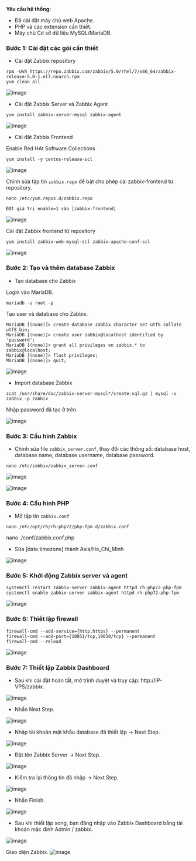 **Yêu cầu hệ thống:**
- Đã cài đặt máy chủ web Apache.
- PHP và các extension cần thiết.
- Máy chủ Cơ sở dữ liệu MySQL/MariaDB.

### Bước 1: Cài đặt các gói cần thiết

- Cài đặt Zabbix repository

```
rpm -Uvh https://repo.zabbix.com/zabbix/5.0/rhel/7/x86_64/zabbix-release-5.0-1.el7.noarch.rpm
yum clean all
```

![image](https://user-images.githubusercontent.com/111716161/193998919-0ad94dfa-c34c-4ad8-a329-d159f348a23a.png)

- Cài đặt Zabbix Server và Zabbix Agent

```
yum install zabbix-server-mysql zabbix-agent
```

![image](https://user-images.githubusercontent.com/111716161/193999279-7d79f316-abc3-4735-9e53-0de3d81b74ae.png)

- Cài đặt Zabbix Frontend

Enable Red HAt Software Collections

```
yum install -y centos-release-scl
```

![image](https://user-images.githubusercontent.com/111716161/193999348-29765bb8-b6dd-4a0a-9476-ce79cba07cca.png)

Chỉnh sửa tập tin `zabbix.repo` để bật cho phép cài zabbix-frontend từ repository.

```
nano /etc/yum.repos.d/zabbix.repo

Đặt giá trị enable=1 vào [zabbix-frontend]
```

![image](https://user-images.githubusercontent.com/111716161/193999583-80ae9eb0-a51b-4da1-9970-5898e06b6309.png)

Cài đặt Zabbix frontend từ repository

```
yum install zabbix-web-mysql-scl zabbix-apache-conf-scl
```

![image](https://user-images.githubusercontent.com/111716161/193999703-9c45023b-1d9a-4430-8774-f05bc0d82c5e.png)

### Bước 2: Tạo và thêm database Zabbix

- Tạo database cho Zabbix

Login vào MariaDB.

```
mariadb -u root -p
```

Tạo user và database cho Zabbix.

```
MariaDB [(none)]> create database zabbix character set utf8 collate utf8_bin;
MariaDB [(none)]> create user zabbix@localhost identified by 'password';
MariaDB [(none)]> grant all privileges on zabbix.* to zabbix@localhost;
MariaDB [(none)]> flush privileges;
MariaDB [(none)]> quit;
```

![image](https://user-images.githubusercontent.com/111716161/194013676-f1ed8579-6ac2-4aba-a7cc-893fb13c89af.png)

- Import database Zabbix

```
zcat /usr/share/doc/zabbix-server-mysql*/create.sql.gz | mysql -u zabbix -p zabbix
```

Nhập password đã tạo ở trên.

![image](https://user-images.githubusercontent.com/111716161/194013917-a8c7f409-11a2-4380-b57a-0f8905759d09.png)

### Bước 3: Cấu hình Zabbix

- Chỉnh sửa file `zabbix_server.conf`, thay đổi các thông số: database host, database name, database username, database password.

```
nano /etc/zabbix/zabbix_server.conf
```

![image](https://user-images.githubusercontent.com/111716161/194005567-fbddd9e6-5790-4957-b936-3c8443df3e56.png)

![image](https://user-images.githubusercontent.com/111716161/194005744-ae626c25-8129-4e7e-94a1-7285bd4f71c0.png)

### Bước 4: Cấu hình PHP

- Mở tập tin `zabbix.conf`

```
nano /etc/opt/rh/rh-php72/php-fpm.d/zabbix.conf
```

nano ./conf/zabbix.conf.php
- Sửa [date.timezone] thành Asia/Ho_Chi_Minh

![image](https://user-images.githubusercontent.com/111716161/194003256-cd629827-2b5b-466f-9f0f-38c8dead9b0e.png)

### Bước 5: Khởi động Zabbix server và agent

```
systemctl restart zabbix-server zabbix-agent httpd rh-php72-php-fpm
systemctl enable zabbix-server zabbix-agent httpd rh-php72-php-fpm
```

![image](https://user-images.githubusercontent.com/111716161/194002348-e02a385e-1fe7-4d49-b8af-feb7bd950862.png)

### Bước 6: Thiết lập firewall

```
firewall-cmd --add-service={http,https} --permanent
firewall-cmd --add-port={10051/tcp,10050/tcp} --permanent
firewall-cmd --reload
```

![image](https://user-images.githubusercontent.com/111716161/194002455-a7db70b1-3090-4f5f-964a-d7027242c7a4.png)

### Bước 7: Thiết lập Zabbix Dashboard

- Sau khi cài đặt hoàn tất, mở trình duyệt và truy cập: http://IP-VPS/zabbix.

![image](https://user-images.githubusercontent.com/111716161/194002613-8ce67f1a-79cc-4bd8-b0c2-481e434fb059.png)

- Nhấn Next Step.

![image](https://user-images.githubusercontent.com/111716161/194003510-090a7777-bdd4-4707-8b2c-a51e0fd998e8.png)

- Nhập tài khoản mật khẩu database đã thiết lập -> Next Step.

![image](https://user-images.githubusercontent.com/111716161/194003847-f58ff80d-a003-4c98-a4d7-9431cab12f68.png)

- Đặt tên Zabbix Server -> Next Step.

![image](https://user-images.githubusercontent.com/111716161/194004315-c3035a78-dc27-49b5-9b52-2a1df7b7f481.png)

- Kiểm tra lại thông tin đã nhập -> Next Step.

![image](https://user-images.githubusercontent.com/111716161/194004462-efa301f3-be0c-418b-84af-a21265eebd1c.png)

- Nhấn Finish.

![image](https://user-images.githubusercontent.com/111716161/194004587-e9b164c0-a70f-411d-867f-17641c659e19.png)

- Sau khi thiết lập xong, bạn đăng nhập vào Zabbix Dashboard bằng tài khoản mặc định Admin / zabbix.

![image](https://user-images.githubusercontent.com/111716161/194005062-261b2693-1209-4983-b7e4-07899399a0b6.png)

Giao diện Zabbix.
![image](https://user-images.githubusercontent.com/111716161/194005182-f4ce3593-f306-4cb5-9945-75b8d335cadc.png)
